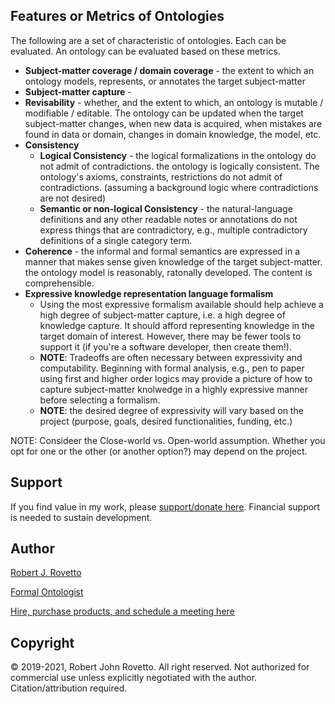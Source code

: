 ## Features or Metrics of Ontologies

The following are a set of characteristic of ontologies. Each can be evaluated. An ontology can be evaluated based on these metrics.

- **Subject-matter coverage / domain coverage** - the extent to which an ontology models, represents, or annotates the target subject-matter
- **Subject-matter capture** -
- **Revisability** - whether, and the extent to which, an ontology is mutable / modifiable / editable. The ontology can be updated when the target subject-matter changes, when new data is acquired, when mistakes are found in data or domain, changes in domain knowledge, the model, etc.
- **Consistency**
  -  **Logical Consistency** - the logical formalizations in the ontology do not admit of contradictions. the ontology is logically consistent. The ontology's axioms, constraints, restrictions do not admit of contradictions. (assuming a background logic where contradictions are not desired)
  -   **Semantic or non-logical Consistency** - the natural-language definitions and any other readable notes or annotations do not express things that are contradictory, e.g., multiple contradictory definitions of a single category term.   
- **Coherence** - the informal and formal semantics are expressed in a manner that makes sense given knowledge of the target subject-matter. the ontology model is reasonably, ratonally developed. The content is comprehensible.
- **Expressive knowledge representation language formalism**
  - Using the most expressive formalism available should help achieve a high degree of subject-matter capture, i.e. a high degree of knowledge capture. It should afford representing knowledge in the target domain of interest. However, there may be fewer tools to support it (if you're a software developer, then create them!). 
  - **NOTE**: Tradeoffs are often necessary between expressivity and computability. Beginning with formal analysis, e.g., pen to paper using first and higher order logics may provide a picture of how to capture subject-matter knolwedge in a highly expressive manner before selecting a formalism. 
  - **NOTE**: the desired degree of expressivity will vary based on the project (purpose, goals, desired functionalities, funding, etc.)

NOTE: Consideer the Close-world vs. Open-world assumption. Whether you opt for one or the other (or another option?) may depend on the project. 

## Support
If you find value in my work, please [support/donate here](https://gogetfunding.com/knowledge-organization-services-ontology-terminology-metadata-concept-analysis/). Financial support is needed to sustain development.

## Author
[Robert J. Rovetto](http://orcid.org/0000-0003-3835-7817)

[Formal Ontologist](https://ontologforum.com/index.php/RobertRovetto)

[Hire, purchase products, and schedule a meeting here](https://tinyurl.com/yas7trzy)

## Copyright
© 2019-2021, Robert John Rovetto. All right reserved.
Not authorized for commercial use unless explicitly negotiated with the author. Citation/attribution required.
